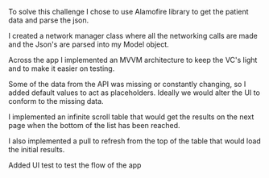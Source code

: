 To solve this challenge I chose to use Alamofire library to get the patient data and parse the json. 

I created a network manager class where all the networking calls are made and the Json's are parsed into my Model object. 

Across the app I implemented an MVVM architecture to keep the VC's light and to make it easier on testing.

Some of the data from the API was missing or constantly changing, so I added default values to act as placeholders. Ideally we would alter the UI to conform to the missing data. 

I implemented an infinite scroll table that would get the results on the next page when the bottom of the list has been reached. 

I also implemented a pull to refresh from the top of the table that would load the initial results. 

Added UI test to test the flow of the app